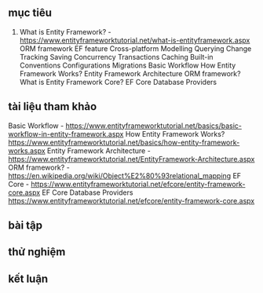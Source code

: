 ## mục tiêu
1. What is Entity Framework? - https://www.entityframeworktutorial.net/what-is-entityframework.aspx
  ORM framework
  EF feature
    Cross-platform
    Modelling
    Querying
    Change Tracking
    Saving
    Concurrency
    Transactions
    Caching
    Built-in Conventions
    Configurations
    Migrations
  Basic Workflow
  How Entity Framework Works?
  Entity Framework Architecture
  ORM framework?
  What is Entity Framework Core?
  EF Core Database Providers 
  
## tài liệu tham khảo
  Basic Workflow - https://www.entityframeworktutorial.net/basics/basic-workflow-in-entity-framework.aspx
  How Entity Framework Works?  https://www.entityframeworktutorial.net/basics/how-entity-framework-works.aspx
  Entity Framework Architecture -  https://www.entityframeworktutorial.net/EntityFramework-Architecture.aspx
  ORM framework? - https://en.wikipedia.org/wiki/Object%E2%80%93relational_mapping
  EF Core - https://www.entityframeworktutorial.net/efcore/entity-framework-core.aspx
  EF Core Database Providers  https://www.entityframeworktutorial.net/efcore/entity-framework-core.aspx
## bài tập
## thử nghiệm
## kết luận